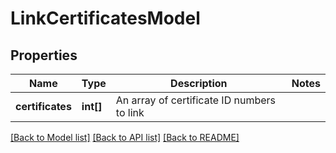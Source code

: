 # LinkCertificatesModel

## Properties
Name | Type | Description | Notes
------------ | ------------- | ------------- | -------------
**certificates** | **int[]** | An array of certificate ID numbers to link | 

[[Back to Model list]](../README.md#documentation-for-models) [[Back to API list]](../README.md#documentation-for-api-endpoints) [[Back to README]](../README.md)


